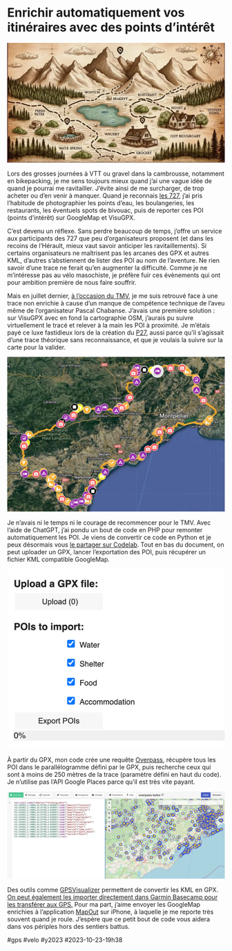 # Enrichir automatiquement vos itinéraires avec des points d’intérêt

![ChatGPT](_i/pois.webp)

Lors des grosses journées à VTT ou gravel dans la cambrousse, notamment en bikepacking, je me sens toujours mieux quand j’ai une vague idée de quand je pourrai me ravitailler. J’évite ainsi de me surcharger, de trop acheter ou d’en venir à manquer. Quand je reconnais [les 727](https://727.tcrouzet.com), j’ai pris l’habitude de photographier les points d’eau, les boulangeries, les restaurants, les éventuels spots de bivouac, puis de reporter ces POI (points d’intérêt) sur GoogleMap et VisuGPX.

C’est devenu un réflexe. Sans perdre beaucoup de temps, j’offre un service aux participants des 727 que peu d’organisateurs proposent (et dans les recoins de l’Hérault, mieux vaut savoir anticiper les ravitaillements). Si certains organisateurs ne maîtrisent pas les arcanes des GPX et autres KML, d’autres s’abstiennent de lister des POI au nom de l’aventure. Ne rien savoir d’une trace ne ferait qu’en augmenter la difficulté. Comme je ne m’intéresse pas au vélo masochiste, je préfère fuir ces évènements qui ont pour ambition première de nous faire souffrir.

Mais en juillet dernier, [à l’occasion du TMV](../7/tour-du-massif-vosgien-le-bikepacking-a-ne-pas-manquer-en-juillet.md), je me suis retrouvé face à une trace non enrichie à cause d’un manque de compétence technique de l’aveu même de l’organisateur Pascal Chabanse. J’avais une première solution : sur VisuGPX avec en fond la cartographie OSM, j’aurais pu suivre virtuellement le tracé et relever à la main les POI à proximité. Je m’étais payé ce luxe fastidieux lors de la création du [P27](../../../../page/p27.md), aussi parce qu’il s’agissait d’une trace théorique sans reconnaissance, et que je voulais la suivre sur la carte pour la valider.

![POI sur le g727](_i/g727pois.webp)

Je n’avais ni le temps ni le courage de recommencer pour le TMV. Avec l’aide de ChatGPT, j’ai pondu un bout de code en PHP pour remonter automatiquement les POI. Je viens de convertir ce code en Python et je peux désormais vous [le partager sur Codelab](https://colab.research.google.com/drive/14TTY1j3InZca3ShhdHWWrfcoDUeyFmTR?usp=sharing). Tout en bas du document, on peut uploader un GPX, lancer l’exportation des POI, puis récupérer un fichier KML compatible GoogleMap.

![Colab](_i/colab.png)

À partir du GPX, mon code crée une requête [Overpass](https://overpass-turbo.eu/), récupère tous les POI dans le parallélogramme défini par le GPX, puis recherche ceux qui sont à moins de 250 mètres de la trace (paramètre défini en haut du code). Je n’utilise pas l’API Google Places parce qu’il est très vite payant.

![Overpass](_i/overpass-scaled.webp)

Des outils comme [GPSVisualizer](https://www.gpsvisualizer.com/convert_input) permettent de convertir les KML en GPX. [On peut également les importer directement dans Garmin Basecamp pour les transférer aux GPS.](../3/comment-je-prepare-mon-gps-pour-un-bikepacking.md) Pour ma part, j’aime envoyer les GoogleMap enrichies à l’application [MapOut](https://mapout.app/) sur iPhone, à laquelle je me reporte très souvent quand je roule. J’espère que ce petit bout de code vous aidera dans vos périples hors des sentiers battus.

#gps #velo #y2023 #2023-10-23-19h38
